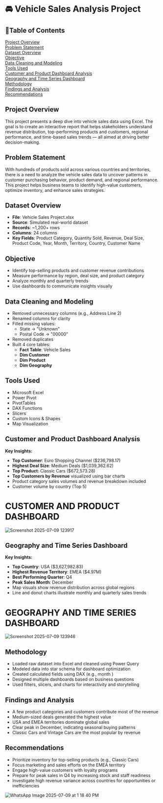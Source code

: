 # 🚘 Vehicle Sales Analysis Project

## 📑Table of Contents

 [Project Overview](#project-overview)  
 [Problem Statement](#problem-statement)  
 [Dataset Overview](#dataset-overview)  
 [Objective](#objective)  
 [Data Cleaning and Modeling](#data-cleaning-and-modeling)  
 [Tools Used](#tools-used)  
 [Customer and Product Dashboard Analysis](#customer-and-product-dashboard-analysis)  
 [Geography and Time Series Dashboard](#geography-and-time-series-dashboard)  
 [Methodology](#methodology)  
 [Findings and Analysis](#findings-and-analysis)  
 [Recommendations](#recommendations)



## Project Overview

This project presents a deep dive into vehicle sales data using Excel. The goal is to create an interactive report that helps stakeholders understand revenue distribution, top-performing products and customers, regional performance, and time-based sales trends — all aimed at driving better decision-making.


## Problem Statement

With hundreds of products sold across various countries and territories, there is a need to analyze the vehicle sales data to uncover patterns in customer purchasing behavior, product demand, and regional performance. This project helps business teams to identify high-value customers, optimize inventory, and enhance sales strategies.


## Dataset Overview

- **File**: Vehicle Sales Project.xlsx  
- **Source**: Simulated real-world dataset  
- **Records**: ~1,200+ rows  
- **Columns**: 24 columns  
- **Key Fields**: Product Category, Quantity Sold, Revenue, Deal Size, Product Code, Year, Month, Territory, Country, Customer Name


## Objective

- Identify top-selling products and customer revenue contributions  
- Measure performance by region, deal size, and product category  
- Analyze monthly and quarterly trends  
- Use dashboards to communicate insights visually


## Data Cleaning and Modeling

- Removed unnecessary columns (e.g., Address Line 2)  
- Renamed columns for clarity  
- Filled missing values:  
  - State → "Unknown"  
  - Postal Code → "00000"  
- Removed duplicates  
- Built 4 core tables:  
  - **Fact Table**: Vehicle Sales  
  - **Dim Customer**  
  - **Dim Product**  
  - **Dim Geography**


## Tools Used

- Microsoft Excel  
- Power Pivot  
- PivotTables  
- DAX Functions  
- Slicers  
- Custom Icons & Shapes  
- Map Visualization


## Customer and Product Dashboard Analysis

**Key Insights:**
- **Top Customer**: Euro Shopping Channel ($236,798.17)  
- **Highest Deal Size**: Medium Deals ($1,039,362.62)  
- **Top Product**: Classic Cars ($672,573.28)  
- **Top Customers by Revenue** visualized using bar charts  
- Product category sales volumes and revenue breakdown included  
- Customer volume by country (Top 5)

 # CUSTOMER AND PRODUCT DASHBOARD 
![Screenshot 2025-07-09 123917](https://github.com/user-attachments/assets/44bf7c14-5b2b-458d-b122-9c56c4cf8fc9)


## Geography and Time Series Dashboard

**Key Insights:**
- **Top Country**: USA ($3,627,982.83)  
- **Highest Revenue Territory**: EMEA ($4.97M)  
- **Best Performing Quarter**: Q4  
- **Peak Sales Month**: December  
- Map visuals show revenue distribution across global regions  
- Line and donut charts illustrate monthly and quarterly sales trends

# GEOGRAPHY AND TIME SERIES DASHBOARD
![Screenshot 2025-07-09 123946](https://github.com/user-attachments/assets/c9fce6ab-08fa-4ce8-905b-3b66bd2f57a9)


## Methodology

- Loaded raw dataset into Excel and cleaned using Power Query  
- Modeled data into star schema for dashboard optimization  
- Created calculated fields using DAX (e.g., month )  
- Designed multiple dashboards based on business questions  
- Used filters, slicers, and charts for interactivity and storytelling


## Findings and Analysis

- A few product categories and customers contribute most of the revenue  
- Medium-sized deals generated the highest value  
- USA and EMEA territories dominate global sales  
- Clear peak in December, indicating seasonal buying patterns  
- Classic Cars and Vintage Cars are the most popular by revenue


## Recommendations

- Prioritize inventory for top-selling products (e.g., Classic Cars)  
- Focus marketing and sales efforts on the EMEA territory  
- Engage high-value customers with loyalty programs  
- Prepare for peak sales in Q4 by increasing stock and staff readiness  
- Investigate high revenue variance across countries for opportunities or inefficiencies

![WhatsApp Image 2025-07-09 at 1 18 40 PM](https://github.com/user-attachments/assets/4fb0362a-629f-4c95-8585-46e0e0b23738)


